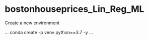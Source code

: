 # bostonhouseprices_Lin_Reg_ML


Create a new environment

...
conda create -p venv python==3.7 -y
...